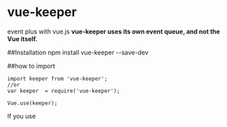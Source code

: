 # vue-keeper
event plus with vue.js
**vue-keeper uses its own event queue, and not the Vue itself.** 

##Installation 
npm install vue-keeper --save-dev

##how to import
```
import keeper from 'vue-keeper';
//or
var keeper  = require('vue-keeper');

Vue.use(keeper);
```
If you use <script> to introduce vue-keeper. Can directly look at the next step.

##how to use
```
var vm = new Vue();

//register
Vue.keeper.on('event-example',function(info){});//Global use
vm.keeper.on('event-example',function(info){});//Instantiation use
created() {
  this.keeper.on('event-example', this.addTodo);
  this.keeper.once('event-example',function(){
    console.log('This event will only trigger once')
  });
}

//trigger
Vue.keeper.emit('event-example',"message");//Global use
vm.keeper.emit("event-example","message");//Instantiation use

methods: {
  trigger:function(message) {
    this.keeper.emit("event-example",message);
  }
}

//destory
beforeDestroy() {
  this.keeper.off('event-example');
}
```

##api
###on
```
Vue.keepr.on(event,function(params){})
//params is not necessary.
```
###once
Ditto，this event will only trigger once

###emit
```
Vue.keepr.emit(event,params);
//params is not necessary.
```
###off
```
Vue.keepr.off(event);
```
